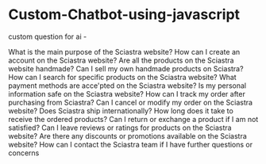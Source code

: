 # Custom-Chatbot-using-javascript

custom question for ai -

What is the main purpose of the Sciastra website?
How can I create an account on the Sciastra website?
Are all the products on the Sciastra website handmade?
Can I sell my own handmade products on Sciastra?
How can I search for specific products on the Sciastra website?
What payment methods are acce'pted on the Sciastra website?
Is my personal information safe on the Sciastra website?
How can I track my order after purchasing from Sciastra?
Can I cancel or modify my order on the Sciastra website?
Does Sciastra ship internationally?
How long does it take to receive the ordered products?
Can I return or exchange a product if I am not satisfied?
Can I leave reviews or ratings for products on the Sciastra website?
Are there any discounts or promotions available on the Sciastra website?
How can I contact the Sciastra team if I have further questions or concerns
